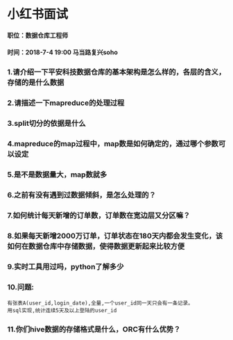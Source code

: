 # 小红书面试 
#### 职位：数据仓库工程师  
#### 时间：2018-7-4 19:00 马当路复兴soho

### 1.请介绍一下平安科技数据仓库的基本架构是怎么样的，各层的含义，存储的是什么数据

### 2.请描述一下mapreduce的处理过程

### 3.split切分的依据是什么

### 4.mapreduce的map过程中，map数是如何确定的，通过哪个参数可以设定

### 5.是不是数据量大，map数就多  

### 6.之前有没有遇到过数据倾斜，是怎么处理的？  

### 7.如何统计每天新增的订单数，订单数在宽边层又分区嘛？  

### 8.如果每天新增2000万订单，订单状态在180天内都会发生变化，该如何在数据仓库中存储数据，使得数据更新起来比较方便  

### 9.实时工具用过吗，python了解多少  

### 10.问题:  
```
有张表A(user_id,login_date),全量,一个user_id同一天只会有一条记录。
用sql实现,统计连续5天及以上登陆的user_id

```  

### 11.你们hive数据的存储格式是什么，ORC有什么优势？


